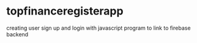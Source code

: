 # topfinanceregisterapp
creating user sign up and login with javascript program to link to firebase backend
